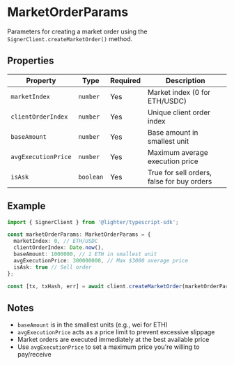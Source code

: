 # MarketOrderParams

Parameters for creating a market order using the `SignerClient.createMarketOrder()` method.

## Properties

| Property | Type | Required | Description |
|----------|------|----------|-------------|
| `marketIndex` | `number` | Yes | Market index (0 for ETH/USDC) |
| `clientOrderIndex` | `number` | Yes | Unique client order index |
| `baseAmount` | `number` | Yes | Base amount in smallest unit |
| `avgExecutionPrice` | `number` | Yes | Maximum average execution price |
| `isAsk` | `boolean` | Yes | True for sell orders, false for buy orders |

## Example

```typescript
import { SignerClient } from '@lighter/typescript-sdk';

const marketOrderParams: MarketOrderParams = {
  marketIndex: 0, // ETH/USDC
  clientOrderIndex: Date.now(),
  baseAmount: 1000000, // 1 ETH in smallest unit
  avgExecutionPrice: 300000000, // Max $3000 average price
  isAsk: true // Sell order
};

const [tx, txHash, err] = await client.createMarketOrder(marketOrderParams);
```

## Notes

- `baseAmount` is in the smallest units (e.g., wei for ETH)
- `avgExecutionPrice` acts as a price limit to prevent excessive slippage
- Market orders are executed immediately at the best available price
- Use `avgExecutionPrice` to set a maximum price you're willing to pay/receive

